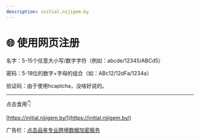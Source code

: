 ```yaml
---
description: initial.nijigem.by
---
```


# 🌐 使用网页注册

名字：5-15个任意大小写/数字字符（例如：abcde/12345/ABCd5）

密码：5-18位的数字+字母的组合（如：ABc12/12dFa/1234a）

验证码：由于使用hcaptcha，没啥好说的。

***

点击食用👇

[https://initial.nijigem.by/](https://initial.nijigem.by/)

广告栏：[点击品鉴专业跨境数据加密服务](https://rd.sbs/?ct=0\&cl=0\&utm\_source=aff\&affId=36544)
